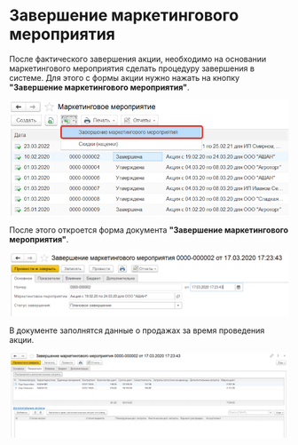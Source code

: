 # Завершение маркетингового мероприятия

После фактического завершения акции, необходимо на основании маркетингового мероприятия сделать процедуру завершения в системе. Для этого с формы акции нужно нажать на кнопку **"Завершение маркетингового мероприятия"**.

[![1][1]][1]

После этого откроется форма документа **"Завершение маркетингового мероприятия"**.

[![2][2]][2]

В документе заполнятся данные о продажах за время проведения акции.

[![3][3]][3]

[1]: CompletionMarketingEvent.assets/1.png
[2]: CompletionMarketingEvent.assets/2.png
[3]: CompletionMarketingEvent.assets/3.png
